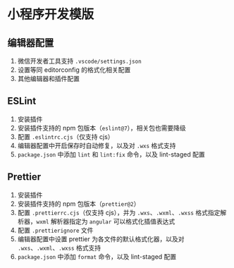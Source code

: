 # 小程序开发模版

## 编辑器配置

1. 微信开发者工具支持 `.vscode/settings.json`
2. 设置等同 editorconfig 的格式化相关配置
3. 其他编辑器和插件配置

## ESLint

1. 安装插件
2. 安装插件支持的 npm 包版本（`eslint@7`），相关包也需要降级
3. 配置 `.eslintrc.cjs`（仅支持 cjs）
4. 编辑器配置中开启保存时自动修复，以及对 `.wxs` 格式支持
5. `package.json` 中添加 `lint` 和 `lint:fix` 命令，以及 lint-staged 配置

## Prettier

1. 安装插件
2. 安装插件支持的 npm 包版本（`prettier@2`）
3. 配置 `.prettierrc.cjs`（仅支持 cjs），并为 `.wxs`、`.wxml`、`.wxss` 格式指定解析器，`wxml` 解析器指定为 `angular` 可以格式化插值表达式
4. 配置 `.prettierignore` 文件
5. 编辑器配置中设置 prettier 为各文件的默认格式化器，以及对 `.wxs`、`.wxml`、`.wxss` 格式支持
6. `package.json` 中添加 `format` 命令，以及 lint-staged 配置
